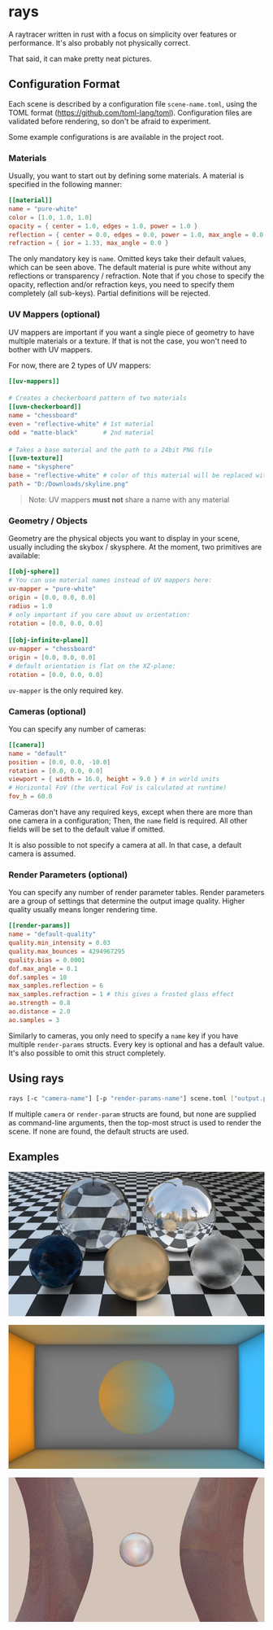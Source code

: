 # rays

A raytracer written in rust with a focus on simplicity over features or performance. It's also probably not physically correct.

That said, it can make pretty neat pictures.

## Configuration Format

Each scene is described by a configuration file `scene-name.toml`, using the TOML format (https://github.com/toml-lang/toml). Configuration files are validated before rendering, so don't be afraid to experiment.

Some example configurations is are available in the project root.

### Materials

Usually, you want to start out by defining some materials. A material is specified in the following manner:

```toml
[[material]]
name = "pure-white"
color = [1.0, 1.0, 1.0]
opacity = { center = 1.0, edges = 1.0, power = 1.0 }
reflection = { center = 0.0, edges = 0.0, power = 1.0, max_angle = 0.0 }
refraction = { ior = 1.33, max_angle = 0.0 }
```

The only mandatory key is `name`. Omitted keys take their default values, which can be seen above. The default material is pure white without any reflections or transparency / refraction. Note that if you chose to specify the opacity, reflection and/or refraction keys, you need to specify them completely (all sub-keys). Partial definitions will be rejected.

### UV Mappers (optional)

UV mappers are important if you want a single piece of geometry to have multiple materials or a texture. If that is not the case, you won't need to bother with UV mappers.

For now, there are 2 types of UV mappers:

```toml
[[uv-mappers]]

# Creates a checkerboard pattern of two materials
[[uvm-checkerboard]]
name = "chessboard"
even = "reflective-white" # 1st material
odd = "matte-black"       # 2nd material

# Takes a base material and the path to a 24bit PNG file
[[uvm-texture]]
name = "skysphere"
base = "reflective-white" # color of this material will be replaced with texture color
path = "D:/Downloads/skyline.png"
```

> Note: UV mappers **must not** share a name with any material

### Geometry / Objects

Geometry are the physical objects you want to display in your scene, usually including the skybox / skysphere. At the moment, two primitives are available:

```toml
[[obj-sphere]]
# You can use material names instead of UV mappers here:
uv-mapper = "pure-white"
origin = [0.0, 0.0, 0.0]
radius = 1.0
# only important if you care about uv orientation:
rotation = [0.0, 0.0, 0.0]

[[obj-infinite-plane]]
uv-mapper = "chessboard"
origin = [0.0, 0.0, 0.0]
# default orientation is flat on the XZ-plane:
rotation = [0.0, 0.0, 0.0]
```

`uv-mapper` is the only required key.

### Cameras (optional)

You can specify any number of cameras:

```toml
[[camera]]
name = "default"
position = [0.0, 0.0, -10.0]
rotation = [0.0, 0.0, 0.0]
viewport = { width = 16.0, height = 9.0 } # in world units
# Horizontal FoV (the vertical FoV is calculated at runtime)
fov_h = 60.0
```

Cameras don't have any required keys, except when there are more than one camera in a configuration; Then, the `name` field is required. All other fields will be set to the default value if omitted.

It is also possible to not specify a camera at all. In that case, a default camera is assumed.

### Render Parameters (optional)

You can specify any number of render parameter tables. Render parameters are a group of settings that determine the output image quality. Higher quality usually means longer rendering time.

```toml
[[render-params]]
name = "default-quality"
quality.min_intensity = 0.03
quality.max_bounces = 4294967295
quality.bias = 0.0001
dof.max_angle = 0.1
dof.samples = 10
max_samples.reflection = 6
max_samples.refraction = 1 # this gives a frosted glass effect
ao.strength = 0.8
ao.distance = 2.0
ao.samples = 3
```

Similarly to cameras, you only need to specify a `name` key if you have multiple `render-params` structs. Every key is optional and has a default value. It's also possible to omit this struct completely.

## Using rays

```sh
rays [-c "camera-name"] [-p "render-params-name"] scene.toml ["output.png"]
```

If multiple `camera` or `render-param` structs are found, but none are supplied as command-line arguments, then the top-most struct is used to render the scene. If none are found, the default structs are used.

## Examples

![](example1.jpg)

![](example2.jpg)

![](example3.jpg)